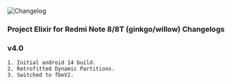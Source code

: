 ![Changelog](https://i.imgur.com/MsgqFFz.png)

### Project Elixir for Redmi Note 8/8T (ginkgo/willow) Changelogs

### v4.0 
```
1. Initial android 14 build.
2. Retrofitted Dynamic Partitions.
3. Switched to fbeV2.
```
